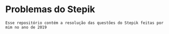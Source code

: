 # Problemas do Stepik
	Esse repositório contém a resolução das questões do Stepik feitas por mim no ano de 2019

